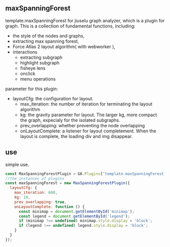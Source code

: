 ## maxSpanningForest

template.maxSpanningForest for jiuselu graph analyzer, which is a plugin for graph. This is a collection of fundamental functions, including:
- the style of the nodes and graphs,
- extracting max spanning forest, 
- Force Atlas 2 layout algorithm( with webworker ), 
- interactions
  - extracting subgraph
  - highlight subgraph
  - fisheye lens
  - onclick
  - menu operations

parameter for this plugin:
- layoutCfg: the configuration for layout.
  - max_iteration: the number of iteration for terminating the layout algorithm
  - kg: the gravity parameter for layout. The larger kg, more compact the graph, expecialy for the isolated subgraphs.
  - prev_overlapping: whether preventing the node overlapping
  - onLayoutComplete: a listener for layout completement. When the layout is complete, the loading div and img disappear.

## use

simple use.

```js
const MaxSpanningForestPlugin = G6.Plugins['template.maxSpanningForest'];
//the instances of plugins
const maxSpanningForest = new MaxSpanningForestPlugin({
  layoutCfg: {
    max_iteration: 600,
    kg: 10,
    prev_overlapping: true,
    onLayoutComplete: function () {
      const minimap = document.getElementById('minimap');
      const legend = document.getElementById('legend');
      if (minimap !== undefined) minimap.style.display = 'block';
      if (legend !== undefined) legend.style.display = 'block';
    }
  }
});

      
```